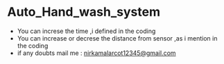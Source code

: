 # Auto_Hand_wash_system
- You can increse the time ,i defined in the coding
- You can increase or decrese the distance from sensor ,as i mention in the coding
- if any doubts mail me : nirkamalarcot12345@gmail.com
